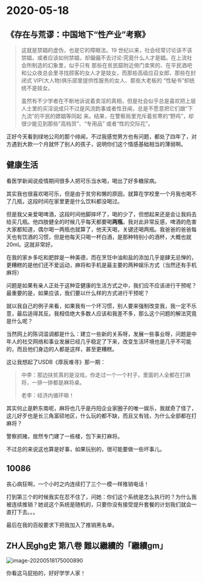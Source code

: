 # 2020-05-18

## 《存在与荒谬：中国地下“性产业”考察》

> 这就是禁娼的虚伪，也是它的障眼法。19 世纪以来，社会经常讨论该不该禁娼，或者应该如何禁娼，却偏偏不去讨论:究竟什么人才是娼。在上流社会所制造的幻象里，似乎只有 那些在贫民窟附近倚门卖笑的、在平民酒吧和公众夜总会里寻找顾客的女人才是妓女，而那些高级应召女郎、那些在封闭式 VIP(大人物)俱乐部里提供性服务的女人、那些大老板的 “性秘书”却统统不是妓女。
>
> 虽然有不少学者在不断地诉说着卖淫的真相，但是社会似乎总是喜欢把上层人士里的买淫说成只不过是风流韵事或者性丑闻，总是不愿意把它们跟“下九流”的平民的嫖娼等同起 来。结果，在警察局里充斥着贫寒的“野鸡”，却很少能见到那些“高档货”、“专用品” 或者“性的交际花”。
>

正好今天看到绿地公司的那个绯闻，不过我感觉男方也有问题，都处了四年了，对方遇到大款一个月就怀了别人的孩子，说明你们这个情感基础相当的薄弱啊。
## 健康生活

看医学新闻说疫情期间很多人把可乐当水喝，喝出了好多糖尿病。

其实我也很喜欢喝可乐，但是由于贫穷和懒的原因，就算在学校里一个月我也喝不了几瓶，这段时间在家里更是什么饮料都没喝过。

但是我父亲爱喝啤酒，这段时间他脚摔坏了，喝的少了，但想起来还是会让我妈去给买几瓶。他四肢健全的时候几乎每天都要喝**两瓶**，我对此非常反感，啤酒的危害大家都知道，偶尔喝一两瓶也就算了，他天天喝，关键还喝两瓶。我爸爸的爸爸每天也有饮酒的习惯，但是他每天只喝一杯白酒，是那种特别小的酒杯，大概也就20ml。这就非常好。

在我的家乡多吃和肥胖是一种美德，而在烹饪中油和盐的添加几乎是肆无忌惮的，更糟糕的是他们还不爱运动，麻将和手机是最主要的两种娱乐方式（当然还有手机麻将）

问题是如果有亲人正处于这种亚健康的生活方式之中，我们应不应该进行干预呢？最重要的是，如果应该，我们要以什么样的方式进行干预呢？

就以我自己的例子来看，如果我有一个坏习惯，别人要来强制改变我，我一定不乐意，最后适得其反。我相信绝大多数人应该和我差不多，那么这个问题的解法究竟是什么呢？

当然网上的陈词滥调都是什么：建立一些新的关系呀，发展一些事业呀，问题是中年人的社交网络和事业发展已经几乎稳定了下来，改变生活环境也是几乎不可能的，而且他们身边的人都是这样，甚至更糟糕。

这让我想起了USDB《厚辰难寻》那一期：

> 中李：那边扶贫真的是没戏，你走过一个一个村子，里面的人全都在打麻将，一排一排都是麻将桌。
>
> 老李：经济内循环嘛！

其实何止是黔东南呢，麻将也几乎是丹阳企业家圈子的唯一娱乐，我就奇了怪了，这儿好歹也是长三角富硕地区，什么玩的都不缺，而且又有钱，为什么全部都在打麻将？

警察抓赌，居然专门建了一栋楼，包下来打麻将。

不过总的来说这也算是好事，如果玩别的，很可能要做一些坏事儿。



## 10086

丧心病狂啊，一个小时之内连续打了三个一模一样推销电话！

打到第三个的时候我实在忍不住了，问她：你们这个系统是怎么执行的？为什么我被连续推销？她说这个系统是随机的，只要你没有接受提升套餐的计划我们就会一直打下去。。。

最后在我的百般要求下把我加入了推销黑名单。

## ZH人民ghg史  第八卷 難以繼續的「繼續gm」

![image-20200518175000890](https://tva1.sinaimg.cn/large/007S8ZIlgy1gewr0pshaoj31y90t11kz.jpg)

你看这马屁拍的，好好学学人家！



